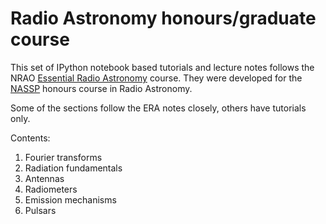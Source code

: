 Radio Astronomy honours/graduate course
=======================================

This set of IPython notebook based tutorials and lecture notes follows the 
NRAO [Essential Radio Astronomy](http://www.cv.nrao.edu/course/astr534/ERA.shtml) course.
They were developed for the [NASSP](http://www.star.ac.za) honours course in Radio Astronomy.

Some of the sections follow the ERA notes closely, others have tutorials only. 

Contents:

1. Fourier transforms
2. Radiation fundamentals
3. Antennas 
4. Radiometers
5. Emission mechanisms
6. Pulsars

